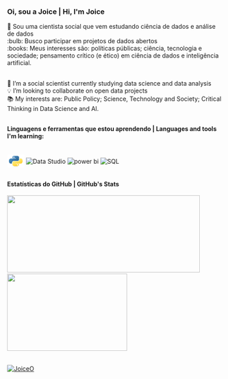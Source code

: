 <h3>Oi, sou a Joice | Hi, I'm Joice</h3>
🌱 Sou uma cientista social que vem estudando ciência de dados e análise de dados<br>
:bulb: Busco participar em projetos de dados abertos<br>
:books: Meus interesses são: políticas públicas; ciência, tecnologia e sociedade; pensamento crítico (e ético) em ciência de dados e inteligência artificial.<br><br>

🌱 I’m a social scientist currently studying data science and data analysis <br>
:bulb: I’m looking to collaborate on open data projects<br>
:books: My interests are: Public Policy; Science, Technology and Society; Critical Thinking in Data Science and AI. <br>
 ##
 
  <h4>Linguagens e ferramentas que estou aprendendo | Languages and tools I'm learning:</h4>
<div style="display: inline_block"><br>
<img align="center" alt="Python" height="30" width="40" src="https://raw.githubusercontent.com/devicons/devicon/master/icons/python/python-original.svg">
<!-- <img align="center" alt="R" height="30" width="40" src="https://raw.githubusercontent.com/devicons/devicon/master/icons/r/r-original.svg"> -->
<!-- <img align="center" alt="Tableau" height="30" width="40" src="https://cdn.worldvectorlogo.com/logos/tableau-software.svg"> -->
<img align="center" alt="Data Studio" height="30" width="40" src="https://cdn.worldvectorlogo.com/logos/google-data-studio.svg">
<img align="center" alt="power bi" height="30" width="40" src="https://upload.wikimedia.org/wikipedia/commons/thumb/c/cf/New_Power_BI_Logo.svg/630px-New_Power_BI_Logo.svg.png">
<img align="center" alt="SQL" height="30" width="30" src="https://sqlitebrowser.org/images/sqlitebrowser.svg"> 
  </div>
  
  ##
  
  <h4>Estatísticas do GitHub | GitHub's Stats</h4>
<div>
<a href="https://github.com/JoiceO"> 
<img height="180em"  width="450" src="https://github-readme-stats.vercel.app/api?username=JoiceO&show_icons=true&theme=swift&include_all_commits=true&count_private=true&hide_border=true&hide_title=true" />
 <img height="180em" width="280" src="https://github-readme-stats.vercel.app/api/top-langs/?username=JoiceO&langs_count=10&layout=compact&show_icons=true&theme=swift&hide_border=true" />  <br>
   </div>

  ##
  
<!--[Readme Card](https://github-readme-stats.vercel.app/api/pin/?username=JoiceO&repo=CAMINHO_DO_REPOSITORIO) -->

   <div>
  <img src="https://komarev.com/ghpvc/?username=JoiceO&color=gray" alt="JoiceO" /> 
  </div> 
 
 


  

  
